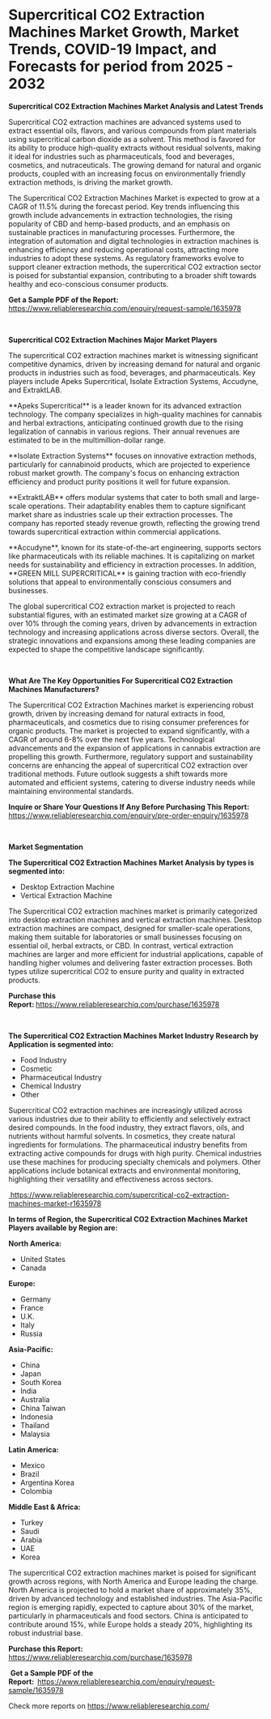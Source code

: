 <p><h1>Supercritical CO2 Extraction Machines Market Growth, Market Trends, COVID-19 Impact, and Forecasts for period from 2025 - 2032</h1></p><p><strong>Supercritical CO2 Extraction Machines Market Analysis and Latest Trends</strong></p>
<p><p>Supercritical CO2 extraction machines are advanced systems used to extract essential oils, flavors, and various compounds from plant materials using supercritical carbon dioxide as a solvent. This method is favored for its ability to produce high-quality extracts without residual solvents, making it ideal for industries such as pharmaceuticals, food and beverages, cosmetics, and nutraceuticals. The growing demand for natural and organic products, coupled with an increasing focus on environmentally friendly extraction methods, is driving the market growth.</p><p>The Supercritical CO2 Extraction Machines Market is expected to grow at a CAGR of 11.5% during the forecast period. Key trends influencing this growth include advancements in extraction technologies, the rising popularity of CBD and hemp-based products, and an emphasis on sustainable practices in manufacturing processes. Furthermore, the integration of automation and digital technologies in extraction machines is enhancing efficiency and reducing operational costs, attracting more industries to adopt these systems. As regulatory frameworks evolve to support cleaner extraction methods, the supercritical CO2 extraction sector is poised for substantial expansion, contributing to a broader shift towards healthy and eco-conscious consumer products.</p></p>
<p><strong>Get a Sample PDF of the Report:&nbsp;</strong> <a href="https://www.reliableresearchiq.com/enquiry/request-sample/1635978?utm_campaign=3107&utm_medium=2&utm_source=Github&utm_content=ia&utm_term=23032025&utm_id=supercritical-co2-extraction-machines">https://www.reliableresearchiq.com/enquiry/request-sample/1635978</a></p>
<p>&nbsp;</p>
<p><strong>Supercritical CO2 Extraction Machines Major Market Players</strong></p>
<p><p>The supercritical CO2 extraction machines market is witnessing significant competitive dynamics, driven by increasing demand for natural and organic products in industries such as food, beverages, and pharmaceuticals. Key players include Apeks Supercritical, Isolate Extraction Systems, Accudyne, and ExtraktLAB.</p><p>**Apeks Supercritical** is a leader known for its advanced extraction technology. The company specializes in high-quality machines for cannabis and herbal extractions, anticipating continued growth due to the rising legalization of cannabis in various regions. Their annual revenues are estimated to be in the multimillion-dollar range.</p><p>**Isolate Extraction Systems** focuses on innovative extraction methods, particularly for cannabinoid products, which are projected to experience robust market growth. The company's focus on enhancing extraction efficiency and product purity positions it well for future expansion.</p><p>**ExtraktLAB** offers modular systems that cater to both small and large-scale operations. Their adaptability enables them to capture significant market share as industries scale up their extraction processes. The company has reported steady revenue growth, reflecting the growing trend towards supercritical extraction within commercial applications.</p><p>**Accudyne**, known for its state-of-the-art engineering, supports sectors like pharmaceuticals with its reliable machines. It is capitalizing on market needs for sustainability and efficiency in extraction processes. In addition, **GREEN MILL SUPERCRITICAL** is gaining traction with eco-friendly solutions that appeal to environmentally conscious consumers and businesses.</p><p>The global supercritical CO2 extraction market is projected to reach substantial figures, with an estimated market size growing at a CAGR of over 10% through the coming years, driven by advancements in extraction technology and increasing applications across diverse sectors. Overall, the strategic innovations and expansions among these leading companies are expected to shape the competitive landscape significantly.</p></p>
<p>&nbsp;</p>
<p><strong>What Are The Key Opportunities For Supercritical CO2 Extraction Machines Manufacturers?</strong></p>
<p><p>The Supercritical CO2 Extraction Machines market is experiencing robust growth, driven by increasing demand for natural extracts in food, pharmaceuticals, and cosmetics due to rising consumer preferences for organic products. The market is projected to expand significantly, with a CAGR of around 6-8% over the next five years. Technological advancements and the expansion of applications in cannabis extraction are propelling this growth. Furthermore, regulatory support and sustainability concerns are enhancing the appeal of supercritical CO2 extraction over traditional methods. Future outlook suggests a shift towards more automated and efficient systems, catering to diverse industry needs while maintaining environmental standards.</p></p>
<p><strong>Inquire or Share Your Questions If Any Before Purchasing This Report:</strong> <a href="https://www.reliableresearchiq.com/enquiry/pre-order-enquiry/1635978?utm_campaign=3107&utm_medium=2&utm_source=Github&utm_content=ia&utm_term=23032025&utm_id=supercritical-co2-extraction-machines">https://www.reliableresearchiq.com/enquiry/pre-order-enquiry/1635978</a></p>
<p>&nbsp;</p>
<p><strong>Market Segmentation</strong></p>
<p><strong>The Supercritical CO2 Extraction Machines Market Analysis by types is segmented into:</strong></p>
<p><ul><li>Desktop Extraction Machine</li><li>Vertical Extraction Machine</li></ul></p>
<p><p>The Supercritical CO2 extraction machines market is primarily categorized into desktop extraction machines and vertical extraction machines. Desktop extraction machines are compact, designed for smaller-scale operations, making them suitable for laboratories or small businesses focusing on essential oil, herbal extracts, or CBD. In contrast, vertical extraction machines are larger and more efficient for industrial applications, capable of handling higher volumes and delivering faster extraction processes. Both types utilize supercritical CO2 to ensure purity and quality in extracted products.</p></p>
<p><strong>Purchase this Report:&nbsp;</strong><a href="https://www.reliableresearchiq.com/purchase/1635978?utm_campaign=3107&utm_medium=2&utm_source=Github&utm_content=ia&utm_term=23032025&utm_id=supercritical-co2-extraction-machines">https://www.reliableresearchiq.com/purchase/1635978</a></p>
<p>&nbsp;</p>
<p><strong>The Supercritical CO2 Extraction Machines Market Industry Research by Application is segmented into:</strong></p>
<p><ul><li>Food Industry</li><li>Cosmetic</li><li>Pharmaceutical Industry</li><li>Chemical Industry</li><li>Other</li></ul></p>
<p><p>Supercritical CO2 extraction machines are increasingly utilized across various industries due to their ability to efficiently and selectively extract desired compounds. In the food industry, they extract flavors, oils, and nutrients without harmful solvents. In cosmetics, they create natural ingredients for formulations. The pharmaceutical industry benefits from extracting active compounds for drugs with high purity. Chemical industries use these machines for producing specialty chemicals and polymers. Other applications include botanical extracts and environmental monitoring, highlighting their versatility and effectiveness across sectors.</p></p>
<p><a href="https://www.reliableresearchiq.com/supercritical-co2-extraction-machines-market-r1635978?utm_campaign=3107&utm_medium=2&utm_source=Github&utm_content=ia&utm_term=23032025&utm_id=supercritical-co2-extraction-machines">&nbsp;https://www.reliableresearchiq.com/supercritical-co2-extraction-machines-market-r1635978</a></p>
<p><strong>In terms of Region, the Supercritical CO2 Extraction Machines Market Players available by Region are:</strong></p>
<p>
    <p> <strong> North America: </strong>
        <ul>
            <li>United States</li>
            <li>Canada</li>
        </ul>
        </p> 
    <p> <strong> Europe: </strong>
        <ul>
            <li>Germany</li>
            <li>France</li>
            <li>U.K.</li>
            <li>Italy</li>
            <li>Russia</li>
        </ul>
        </p> 
    <p> <strong> Asia-Pacific: </strong>
        <ul>
            <li>China</li>
            <li>Japan</li>
            <li>South Korea</li>
            <li>India</li>
            <li>Australia</li>
            <li>China Taiwan</li>
            <li>Indonesia</li>
            <li>Thailand</li>
            <li>Malaysia</li>
        </ul>
        </p> 
    <p> <strong> Latin America: </strong>
        <ul>
            <li>Mexico</li>
            <li>Brazil</li>
            <li>Argentina Korea</li>
            <li>Colombia</li>
        </ul>
        </p> 
    <p> <strong> Middle East & Africa: </strong>
        <ul>
            <li>Turkey</li>
            <li>Saudi</li>
            <li>Arabia</li>
            <li>UAE</li>
            <li>Korea</li>
        </ul>
    </p>
    </p>
<p><p>The supercritical CO2 extraction machines market is poised for significant growth across regions, with North America and Europe leading the charge. North America is projected to hold a market share of approximately 35%, driven by advanced technology and established industries. The Asia-Pacific region is emerging rapidly, expected to capture about 30% of the market, particularly in pharmaceuticals and food sectors. China is anticipated to contribute around 15%, while Europe holds a steady 20%, highlighting its robust industrial base.</p></p>
<p><strong>Purchase this Report: </strong><a href="https://www.reliableresearchiq.com/purchase/1635978?utm_campaign=3107&utm_medium=2&utm_source=Github&utm_content=ia&utm_term=23032025&utm_id=supercritical-co2-extraction-machines">https://www.reliableresearchiq.com/purchase/1635978</a></p>
<p>&nbsp;<strong>Get a Sample PDF of the Report:&nbsp;&nbsp;</strong><a href="https://www.reliableresearchiq.com/enquiry/request-sample/1635978?utm_campaign=3107&utm_medium=2&utm_source=Github&utm_content=ia&utm_term=23032025&utm_id=supercritical-co2-extraction-machines">https://www.reliableresearchiq.com/enquiry/request-sample/1635978</a></p>
<p><strong></strong></p>
<p>Check more reports on <a href="https://www.reliableresearchiq.com/?utm_campaign=3107&utm_medium=2&utm_source=Github&utm_content=ia&utm_term=23032025&utm_id=supercritical-co2-extraction-machines">https://www.reliableresearchiq.com/</a></p>